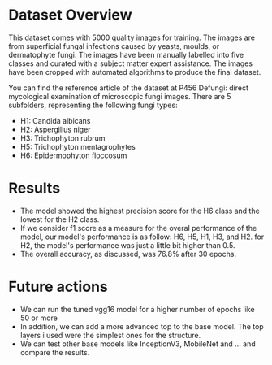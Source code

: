 # Dataset Overview
This dataset comes with 5000 quality images for training. The images are from superficial fungal infections caused by yeasts, moulds, or dermatophyte fungi. The images have been manually labelled into five classes and curated with a subject matter expert assistance. The images have been cropped with automated algorithms to produce the final dataset.

You can find the reference article of the dataset at P456 Defungi: direct mycological examination of microscopic fungi images. There are 5 subfolders, representing the following fungi types:

* H1: Candida albicans
* H2: Aspergillus niger
* H3: Trichophyton rubrum
* H5: Trichophyton mentagrophytes
* H6: Epidermophyton floccosum

# Results
* The model showed the highest precision score for the H6 class and the lowest for the H2 class.
* If we consider f1 score as a measure for the overal performance of the model, our model's performance is as follow: H6, H5, H1, H3, and H2. for H2, the model's performance was just a little bit higher than 0.5.
* The overall accuracy, as discussed, was 76.8% after 30 epochs.

# Future actions
* We can run the tuned vgg16 model for a higher number of epochs like 50 or more
* In addition, we can add a more advanced top to the base model. The top layers i used were the simplest ones for the structure.
* We can test other base models like InceptionV3, MobileNet and ... and compare the results.
